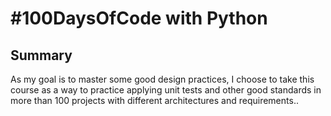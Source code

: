 # #100DaysOfCode with Python

## Summary

As my goal is to master some good design practices, I choose to take this course as a way to practice applying unit tests and other good standards in more than 100 projects with different architectures and requirements..
